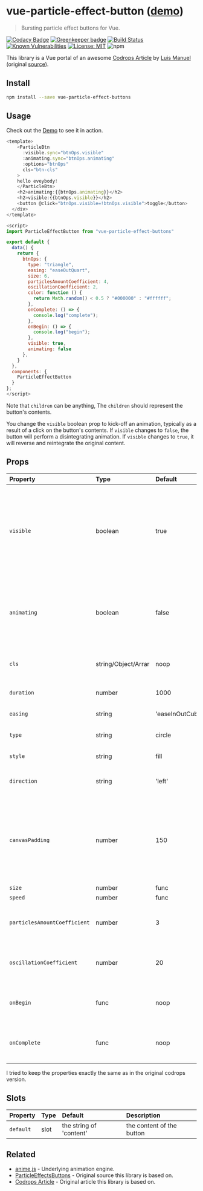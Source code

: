 # vue-particle-effect-button ([demo](https://dreambo8563.github.io/vue-particle-effect-buttons/))

> Bursting particle effect buttons for Vue.

[![Codacy Badge](https://api.codacy.com/project/badge/Grade/9b0f0d5882e1417e8cb42b7e507bff05)](https://app.codacy.com/app/dreambo8563/vue-particle-effect-buttons?utm_source=github.com&utm_medium=referral&utm_content=dreambo8563/vue-particle-effect-buttons&utm_campaign=Badge_Grade_Dashboard)
[![Greenkeeper badge](https://badges.greenkeeper.io/dreambo8563/vue-particle-effect-buttons.svg)](https://greenkeeper.io/)
[![Build Status](https://travis-ci.org/dreambo8563/vue-particle-effect-buttons.svg?branch=master)](https://travis-ci.org/dreambo8563/vue-particle-effect-buttons)
[![Known Vulnerabilities](https://snyk.io/test/github/dreambo8563/vue-particle-effect-buttons/badge.svg?targetFile=package.json)](https://snyk.io/test/github/dreambo8563/vue-particle-effect-buttons?targetFile=package.json)
[![License: MIT](https://img.shields.io/badge/License-MIT-yellow.svg)](https://opensource.org/licenses/MIT)
![npm](https://img.shields.io/npm/dt/vue-particle-effect-buttons.svg?style=flat)

This library is a Vue portal of an awesome [Codrops Article](https://tympanus.net/codrops/2018/04/25/particle-effects-for-buttons/) by [Luis Manuel](https://tympanus.net/codrops/author/luis/) (original [source](https://github.com/codrops/ParticleEffectsButtons/)).

## Install

```bash
npm install --save vue-particle-effect-buttons
```

## Usage

Check out the [Demo](https://dreambo8563.github.io/vue-particle-effect-buttons/) to see it in action.

```js
<template>
    <ParticleBtn
      :visible.sync="btnOps.visible"
      :animating.sync="btnOps.animating"
      :options="btnOps"
      cls="btn-cls"
    >
    hello eveybody!
    </ParticleBtn>
    <h2>animating:{{btnOps.animating}}</h2>
    <h2>visible:{{btnOps.visible}}</h2>
    <button @click="btnOps.visible=!btnOps.visible">toggle</button>
  </div>
</template>

<script>
import ParticleEffectButton from "vue-particle-effect-buttons"

export default {
  data() {
    return {
      btnOps: {
        type: "triangle",
        easing: "easeOutQuart",
        size: 6,
        particlesAmountCoefficient: 4,
        oscillationCoefficient: 2,
        color: function () {
          return Math.random() < 0.5 ? "#000000" : "#ffffff";
        },
        onComplete: () => {
          console.log("complete");
        },
        onBegin: () => {
          console.log("begin");
        },
        visible: true,
        animating: false
      },
    }
  },
  components: {
    ParticleEffectButton
  }
};
</script>
```

Note that `children` can be anything, The `children` should represent the button's contents.

You change the `visible` boolean prop to kick-off an animation, typically as a result of a click on the button's contents. If `visible` changes to `false`, the button will perform a disintegrating animation. If `visible` changes to `true`, it will reverse and reintegrate the original content.

## Props

| Property                     | Type                | Default          | Description                                                                                                |
| :--------------------------- | :------------------ | :--------------- | :--------------------------------------------------------------------------------------------------------- |
| `visible`                    | boolean             | true             | Whether button should be hidden or visible. Changing this prop starts an animation. support .sync modifier |
| `animating`                  | boolean             | false            | Get the current status of animating or end of the animation. support .sync modifier                        |  |
| `cls`                        | string/Object/Arrar | noop             | The class to change the default button styles                                                              |
| `duration`                   | number              | 1000             | Animation duration in milliseconds.                                                                        |
| `easing`                     | string              | 'easeInOutCubic' | Animation easing.                                                                                          |
| `type`                       | string              | circle           | 'circle' or 'rectangle' or 'triangle'                                                                      |
| `style`                      | string              | fill             | 'fill' or 'stroke'                                                                                         |
| `direction`                  | string              | 'left'           | 'left' or 'right' or 'top' or 'bottom'                                                                     |
| `canvasPadding`              | number              | 150              | Amount of extra padding to add to the canvas since the animation will overflow the content's bounds        |
| `size`                       | number              | func             | random(4)                                                                                                  | Particle size. May be a static number or a function which returns numbers. |
| `speed`                      | number              | func             | random(4)                                                                                                  | Particle speed. May be a static number or a function which returns numbers. |
| `particlesAmountCoefficient` | number              | 3                | Increases or decreases the relative number of particles                                                    |
| `oscillationCoefficient`     | number              | 20               | Increases or decreases the relative curvature of particles                                                 |
| `onBegin`                    | func                | noop             | Callback to be notified once an animation starts.                                                          |
| `onComplete`                 | func                | noop             | Callback to be notified once an animation completes.                                                       |

I tried to keep the properties exactly the same as in the original codrops version.

## Slots

| Property  | Type | Default                 | Description               |
| :-------- | :--- | :---------------------- | :------------------------ |
| `default` | slot | the string of 'content' | the content of the button |

## Related

- [anime.js](http://animejs.com/) - Underlying animation engine.
- [ParticleEffectsButtons](https://github.com/codrops/ParticleEffectsButtons/) - Original source this library is based on.
- [Codrops Article](https://tympanus.net/codrops/2018/04/25/particle-effects-for-buttons/) - Original article this library is based on.
